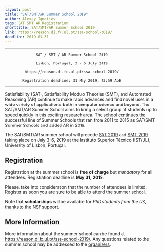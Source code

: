 ```yaml
---
layout: post
title: "SAT/SMT/AR Summer School 2019"
author: Alexey Ignatiev
tags: SAT SMT AR Registration
shorttitle: SAT/SMT/AR Summer School 2019
link: https://reason.di.fc.ul.pt/ssa-school-2019/
deadline: 2019-05-31
---
```


-----------------------------------------------------------------------

                  SAT / SMT / AR Summer School 2019

                  Lisbon, Portugal, 3 - 6 July 2019

             https://reason.di.fc.ul.pt/ssa-school-2019/

            Registration deadline: 31 May 2019, 23:59 AoE

-----------------------------------------------------------------------

Satisfiability (SAT), Satisfiability Modulo Theories (SMT), and Automated
Reasoning (AR) continue to make rapid advances and find novel uses in a wide
variety of applications, both in computer science and beyond. The SAT/SMT/AR
Summer School aims to bring a select group of students up to speed quickly in
this exciting research area. The school continues the successful line of
Summer Schools that ran from 2011 to 2015 as SAT/SMT Summer Schools and added
AR in 2016.

The SAT/SMT/AR summer school will precede [SAT
2019](http://sat2019.tecnico.ulisboa.pt/) and [SMT
2019](http://smt2019.galois.com/) taking place on July 3-6, 2019 at the
Instituto Superior Técnico (IST/UL), University of Lisbon, Portugal.

## Registration

Registration at the summer school is **free of charge** but *mandatory* for
all attendees. Registration deadline is **May 31, 2019**.

Please, take into consideration that the number of attendees is limited.
Register as soon you are sure to be able to attend the summer school.

Note that **scholarships** will be available for *PhD students from the US*,
thanks to the NSF support.

## More Information

More information about the summer school can be found at
<https://reason.di.fc.ul.pt/ssa-school-2019/>. Any questions related to the
summer school may be addressed to the
[organizers](mailto:ssa.school2019@gmail.com).


